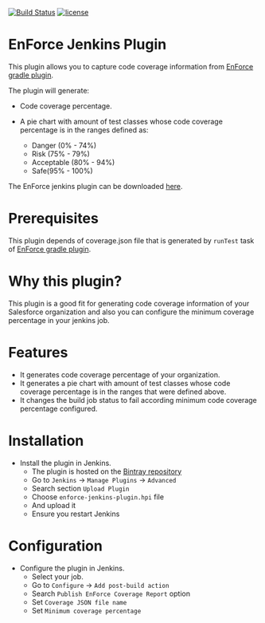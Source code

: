 [![Build Status](https://travis-ci.org/rodrigouz/enforce-jenkins-plugin.svg?branch=master)](https://travis-ci.org/rodrigouz/enforce-jenkins-plugin) [![license](http://img.shields.io/badge/license-MIT-brightgreen.svg?style=flat)](https://github.com/fundacionjala/enforce-jenkins-plugin/blob/master/LICENSE)

# EnForce Jenkins Plugin

This plugin allows you to capture code coverage information from [EnForce gradle plugin](https://github.com/fundacionjala/enforce-gradle-plugin).

The plugin will generate:

* Code coverage percentage.

* A pie chart with amount of test classes whose code coverage percentage is in the ranges defined as: 

  * Danger (0% - 74%)
  * Risk (75% - 79%)
  * Acceptable (80% - 94%)
  * Safe(95% - 100%)

The EnForce jenkins plugin can be downloaded [here](https://bintray.com/artifact/download/fundacionjala/enforce/org/fundacionjala/gradle/plugins/enforce/enforce-gradle-plugin/1.0.2/enforce-jenkins-plugin.hpi).

# Prerequisites

This plugin depends of coverage.json file that is generated by ``` runTest ``` task of [EnForce gradle plugin](https://github.com/fundacionjala/enforce-gradle-plugin).

# Why this plugin?

This plugin is a good fit for generating code coverage information of your Salesforce organization and also you can configure the minimum coverage percentage in your jenkins job.

# Features

* It generates code coverage percentage of your organization.
* It generates a pie chart with amount of test classes whose code coverage percentage is in the ranges that were defined above.
* It changes the build job status to fail according minimum code coverage percentage configured.

# Installation

* Install the plugin in Jenkins.
    * The plugin is hosted on the [Bintray repository](https://bintray.com/artifact/download/fundacionjala/enforce/org/fundacionjala/gradle/plugins/enforce/enforce-gradle-plugin/1.0.2/enforce-jenkins-plugin.hpi)
    * Go to ``Jenkins`` -> ``Manage Plugins`` -> ``Advanced``
    * Search section ``Upload Plugin``
    * Choose ``enforce-jenkins-plugin.hpi`` file   
    * And upload it
    * Ensure you restart Jenkins


# Configuration

* Configure the plugin in Jenkins.
    * Select your job.
    * Go to ``Configure`` -> ``Add post-build action``
    * Search ``Publish EnForce Coverage Report`` option
    * Set ``Coverage JSON file name``   
    * Set ``Minimum coverage percentage``   


